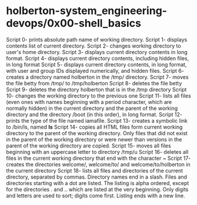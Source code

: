 # holberton-system_engineering-devops/0x00-shell_basics

Script 0- prints absolute path name of working directory.
Script 1- displays contents list of current directory.
Script 2- changes working directory to user's home directory.
Script 3- displays current directory contents in long format.
Script 4- displays current directory contents, including hidden files, in long format
Script 5- displays current directory contents, in long format, with user and group IDs displayed numerically, and hidden files.
Script 6- creates a directory named holberton in the /tmp/ directory.
Script 7- moves the file betty from /tmp/ to /tmp/holberton
Script 8- deletes the file betty
Script 9- deletes the directory holberton that is in the /tmp directory
Script 10- changes the working directory to the previous one
Script 11- lists all files (even ones with names beginning with a period character, which are normally hidden) in the current directory and the parent of the working directory and the directory /boot (in this order), in long format.
Script 12- prints the type of the file named iamafile.
Script 13- creates a symbolic link to /bin/ls, named __ls__
Script 14- copies all HTML files form current working directory to the parent of the working directory. Only files that did not exist in the parent of the working directory or were newer than versions in the parent of the working directory are copied.
Script 15- moves all files beginning with an uppercase letter to directory /tmp/u
Script 16- deletes all files in the current working directory that end with the character ~
Script 17- creates the directories welcome/, welcome/to/ and welcome/to/holberton in the current directory
Script 18- lists all files and directories of the current directory, separated by commas. Directory names end in a slash. Files and directories starting with a dot are listed. The listing is alpha ordered, except for the directories . and .. which are listed at the very beginning. Only digits and letters are used to sort; digits come first. Listing ends with a new line.
